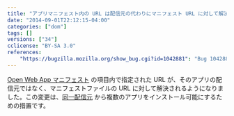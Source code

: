 ```yaml
---
title: "アプリマニフェスト内の URL は配信元の代わりにマニフェスト URL に対して解決されるようになりました"
date: "2014-09-01T22:12:15-04:00"
categories: ["dom"]
tags: []
versions: ["34"]
cclicense: "BY-SA 3.0"
references:
    "https://bugzilla.mozilla.org/show_bug.cgi?id=1042881": "Bug 1042881 – Resolve manifest properties urls against the manifest url instead of the origin."
---
```

[Open Web App マニフェスト](https://developer.mozilla.org/ja/Apps/Build/Manifest) の項目内で指定された URL が、そのアプリの配信元ではなく、マニフェストファイルの URL に対して解決されるようになりました。この変更は、[同一配信元](https://developer.mozilla.org/ja/docs/Web/Security/Same-origin_policy) から複数のアプリをインストール可能にするための措置です。
